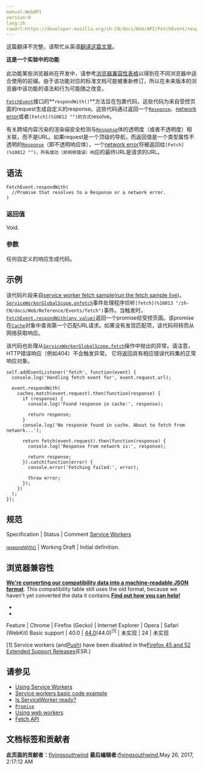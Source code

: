 ```yaml
---
manual:WebAPI
version:0
lang:zh
rawUrl:https://developer.mozilla.org/zh-CN/docs/Web/API/FetchEvent/respondWith
---
```




这篇翻译不完整。请帮忙从英语[翻译这篇文章](%23590 "")。






**这是一个实验中的功能**<br></br>此功能某些浏览器尚在开发中，请参考[浏览器兼容性表格](%23591 "")以得到在不同浏览器中适合使用的前缀。由于该功能对应的标准文档可能被重新修订，所以在未来版本的浏览器中该功能的语法和行为可能随之改变。




[`FetchEvent`](%2700 "The parameter passed into the ServiceWorkerGlobalScope.onfetch handler, FetchEvent represents a fetch action that is dispatched on the ServiceWorkerGlobalScope of a ServiceWorker. It contains information about the request and resulting response, and provides the FetchEvent.respondWith() method, which allows us to provide an arbitrary response back to the controlled page.")接口的**`respondWith()`**方法旨在包裹代码，这些代码为来自受控页面的request生成自定义的response。这些代码通过返回一个[`Response`](%3071 "Fetch API 的Response接口呈现了对一次请求的响应数据")、[network error](%10811 "")或者`[Fetch](%10812 "")的方式`resolve。



有关跨域内容污染的渲染端安全检测与[`Response`](%3071 "Fetch API 的Response接口呈现了对一次请求的响应数据")体的透明度（或者不透明度）相关联，而不是URL。如果request是一个顶级的导航，而返回值是一个类型属性不透明的[`Response`](%3071 "Fetch API 的Response接口呈现了对一次请求的响应数据")（即不透明响应体），一个[network error](%10811 "")将被返回给`[Fetch](%10812 "")。所有成功（非网络错误）响`应的最终URL是请求的URL。


## 语法<a name="语法"></a>

```
FetchEvent.respondWith(
  //Promise that resolves to a Response or a network error.
​)
```

### 返回值<a name="返回值"></a>


Void.


### 参数<a name="参数"></a>


任何自定义的响应生成代码。


## 示例<a name="示例"></a>


该代码片段来自[service worker fetch sample](%10727 "")([run the fetch sample live](%10728 ""))。[`ServiceWorkerGlobalScope.onfetch`](%10802 "此页面仍未被本地化, 期待您的翻译!")事件处理程序侦听`[fetch](%10813 "/zh-CN/docs/Web/Reference/Events/fetch")`事件。当触发时，[`FetchEvent.respondWith(any value)`](%4725 "FetchEvent 接口的 respondWith() 方法旨在包裹代码，这些代码为来自受控页面的request生成自定义的response。这些代码通过返回一个 Response 、 network error 或者 Fetch的方式resolve。")返回一个promise给受控页面。该promise在[`Cache`](%2602 "Cache 接口提供缓存的 Request / Response 对象对的存储机制，例如作为ServiceWorker 生命周期的一部分。 Cache 接口像 workers 一样, 是暴露在 window 作用域下的。尽管它被定义在 service worker 的标准中,  但是它不必一定要配合 service worker 使用.")对象中查询第一个匹配URL请求。如果没有发现匹配项，该代码将转而从网络获取响应。



该代码也处理从[`ServiceWorkerGlobalScope.fetch`](%10814 "此页面仍未被本地化, 期待您的翻译!")操作中抛出的异常。请注意，HTTP错误响应（例如404）不会触发异常。 它将返回具有相应错误代码集的正常响应对象。


```
self.addEventListener('fetch', function(event) {
  console.log('Handling fetch event for', event.request.url);

  event.respondWith(
    caches.match(event.request).then(function(response) {
      if (response) {
        console.log('Found response in cache:', response);

        return response;
      }
      console.log('No response found in cache. About to fetch from network...');

      return fetch(event.request).then(function(response) {
        console.log('Response from network is:', response);

        return response;
      }).catch(function(error) {
        console.error('Fetching failed:', error);

        throw error;
      });
    })
  );
});
```

## 规范<a name="规范"></a>
Specification | Status | Comment 
[Service Workers<br></br><small>respondWith()</small>](%23592 "") | Working Draft | Initial definition. 


## 浏览器兼容性<a name="浏览器兼容性"></a>


**[We&#39;re converting our compatibility data into a machine-readable JSON format](%3344 "")**. This compatibility table still uses the old format, because we haven&#39;t yet converted the data it contains.**[Find out how you can help!](%3392 "")**


* 
* 
Feature | Chrome | Firefox (Gecko) | Internet Explorer | Opera | Safari (WebKit) 
Basic support | 40.0 | [44.0](%3681 "Released on 2016-01-26.")(44.0)<sup>[1]</sup> | 未实现 | 24 | 未实现 






[1] Service workers (and[Push](%4701 "")) have been disabled in the[Firefox 45 and 52 Extended Support Releases](%4702 "")(ESR.)


## 请参见<a name="请参见"></a>

* [Using Service Workers](%4703 "")
* [Service workers basic code example](%4704 "")
* [Is ServiceWorker ready?](%4705 "")
* [`Promise`](%4107 "Promise 对象用于表示一个异步操作的最终状态（完成或失败），以及其返回的值。")
* [Using web workers](%4706 "")
* [Fetch API](%3357 "")



## 文档标签和贡献者
**此页面的贡献者：**[flyingsouthwind](%4711 "")
**最后编辑者:**[flyingsouthwind](%4711 ""),<time>May 26, 2017, 2:17:12 AM</time>


